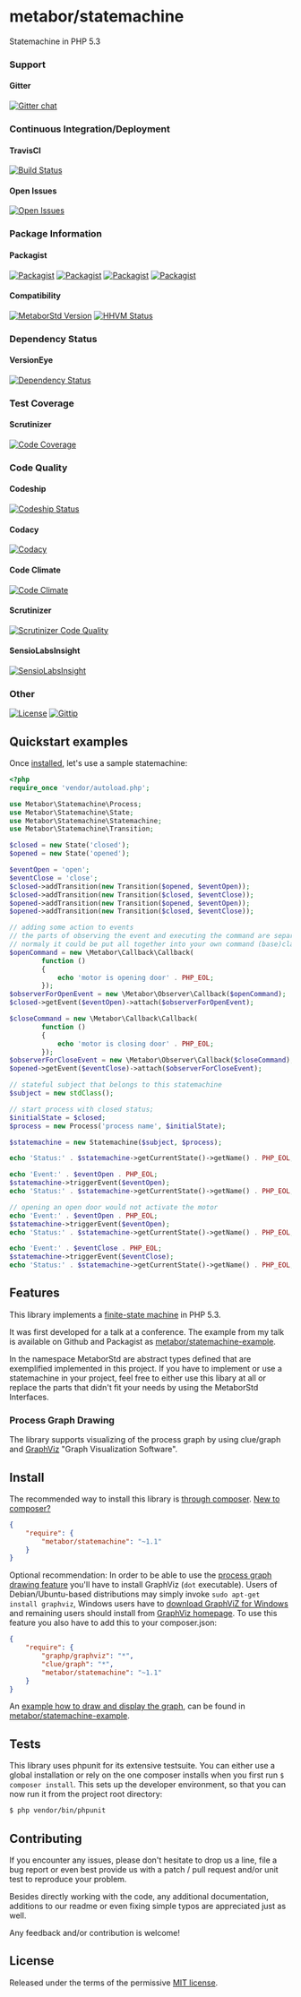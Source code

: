 # metabor/statemachine

Statemachine in PHP 5.3

### Support

#### Gitter
[![Gitter chat](https://badges.gitter.im/Metabor/Statemachine.png)](https://gitter.im/Metabor/Statemachine)

### Continuous Integration/Deployment

#### TravisCI
[![Build Status](http://img.shields.io/travis/Metabor/Statemachine.svg)](https://travis-ci.org/Metabor/Statemachine)

#### Open Issues
[![Open Issues](http://img.shields.io/github/issues/Metabor/Statemachine.svg)](https://github.com/Metabor/Statemachine/issues?state=open)

### Package Information

#### Packagist
[![Packagist](http://img.shields.io/packagist/v/Metabor/Statemachine.svg)](https://packagist.org/packages/metabor/statemachine)
[![Packagist](http://img.shields.io/packagist/dt/Metabor/Statemachine.svg)](https://packagist.org/packages/metabor/statemachine)
[![Packagist](http://img.shields.io/packagist/dm/Metabor/Statemachine.svg)](https://packagist.org/packages/metabor/statemachine)
[![Packagist](http://img.shields.io/packagist/dd/Metabor/Statemachine.svg)](https://packagist.org/packages/metabor/statemachine)

#### Compatibility
[![MetaborStd Version](http://img.shields.io/badge/MetaborStd-1.1-green.svg)](https://github.com/Metabor/MetaborStd)
[![HHVM Status](http://hhvm.h4cc.de/badge/metabor/statemachine.png)](http://hhvm.h4cc.de/package/metabor/statemachine)

### Dependency Status

#### VersionEye
[![Dependency Status](https://www.versioneye.com/php/metabor:statemachine/badge.svg)](https://www.versioneye.com/php/metabor:statemachine)

### Test Coverage

#### Scrutinizer
[![Code Coverage](https://scrutinizer-ci.com/g/Metabor/Statemachine/badges/coverage.png?b=master)](https://scrutinizer-ci.com/g/Metabor/Statemachine/?branch=master)

### Code Quality

#### Codeship
[ ![Codeship Status](https://codeship.com/projects/63d9a3e0-95d6-0133-dd6b-4e4e4a8e2117/status?branch=master)](https://codeship.com/projects/125285)

#### Codacy
[![Codacy](https://www.codacy.com/project/badge/c83d65fc6188425d92c6b7de57f201eb)](https://www.codacy.com/public/Metabor/Statemachine.git)

#### Code Climate
[![Code Climate](http://img.shields.io/codeclimate/github/Metabor/Statemachine.svg)](https://codeclimate.com/github/Metabor/Statemachine)

#### Scrutinizer
[![Scrutinizer Code Quality](http://img.shields.io/scrutinizer/g/Metabor/Statemachine.svg)](https://scrutinizer-ci.com/g/Metabor/Statemachine/?branch=master)

#### SensioLabsInsight
[![SensioLabsInsight](https://insight.sensiolabs.com/projects/ac1d76c8-e9e1-4780-b21f-a0d01f582a21/big.png)](https://insight.sensiolabs.com/projects/ac1d76c8-e9e1-4780-b21f-a0d01f582a21)

### Other

[![License](http://img.shields.io/packagist/l/Metabor/Statemachine.svg)](http://opensource.org/licenses/MIT)
[![Gittip](http://img.shields.io/gittip/metabor.svg)](https://www.gittip.com/metabor/)

## Quickstart examples

Once [installed](#install), let's use a sample statemachine:

```PHP
<?php
require_once 'vendor/autoload.php';

use Metabor\Statemachine\Process;
use Metabor\Statemachine\State;
use Metabor\Statemachine\Statemachine;
use Metabor\Statemachine\Transition;

$closed = new State('closed');
$opened = new State('opened');

$eventOpen = 'open';
$eventClose = 'close';
$closed->addTransition(new Transition($opened, $eventOpen));
$closed->addTransition(new Transition($closed, $eventClose));
$opened->addTransition(new Transition($opened, $eventOpen));
$opened->addTransition(new Transition($closed, $eventClose));

// adding some action to events
// the parts of observing the event and executing the command are separated in this example
// normaly it could be put all together into your own command (base)class
$openCommand = new \Metabor\Callback\Callback(
        function ()
        {
            echo 'motor is opening door' . PHP_EOL;
        });
$observerForOpenEvent = new \Metabor\Observer\Callback($openCommand);
$closed->getEvent($eventOpen)->attach($observerForOpenEvent);

$closeCommand = new \Metabor\Callback\Callback(
        function ()
        {
            echo 'motor is closing door' . PHP_EOL;
        });
$observerForCloseEvent = new \Metabor\Observer\Callback($closeCommand);
$opened->getEvent($eventClose)->attach($observerForCloseEvent);

// stateful subject that belongs to this statemachine
$subject = new stdClass();

// start process with closed status;
$initialState = $closed;
$process = new Process('process name', $initialState);

$statemachine = new Statemachine($subject, $process);

echo 'Status:' . $statemachine->getCurrentState()->getName() . PHP_EOL;

echo 'Event:' . $eventOpen . PHP_EOL;
$statemachine->triggerEvent($eventOpen);
echo 'Status:' . $statemachine->getCurrentState()->getName() . PHP_EOL;

// opening an open door would not activate the motor
echo 'Event:' . $eventOpen . PHP_EOL;
$statemachine->triggerEvent($eventOpen);
echo 'Status:' . $statemachine->getCurrentState()->getName() . PHP_EOL;

echo 'Event:' . $eventClose . PHP_EOL;
$statemachine->triggerEvent($eventClose);
echo 'Status:' . $statemachine->getCurrentState()->getName() . PHP_EOL;
```

## Features

This library implements a [finite-state machine](http://en.wikipedia.org/wiki/Finite-state_machine) in PHP 5.3.

It was first developed for a talk at a conference. The example from my talk is available on Github and Packagist as [metabor/statemachine-example](https://github.com/Metabor/Statemachine-Example).

In the namespace MetaborStd are abstract types defined that are exemplified implemented in this project.
If you have to implement or use a statemachine in your project, feel free to either use this libary at all or replace the parts that didn't fit your needs by using the MetaborStd Interfaces.


### Process Graph Drawing

The library supports visualizing of the process graph by using clue/graph and [GraphViz](http://www.graphviz.org/) "Graph Visualization Software".

## Install

The recommended way to install this library is [through composer](http://getcomposer.org). [New to composer?](http://getcomposer.org/doc/00-intro.md)

```JSON
{
    "require": {
        "metabor/statemachine": "~1.1"
    }
}
```

Optional recommendation:
In order to be able to use the [process graph drawing feature](#process-graph-drawing) you'll have to
install GraphViz (`dot` executable). Users of Debian/Ubuntu-based distributions may simply
invoke `sudo apt-get install graphviz`, Windows users have to
[download GraphViZ for Windows](http://www.graphviz.org/Download_windows.php) and remaining
users should install from [GraphViz homepage](http://www.graphviz.org/Download.php).
To use this feature you also have to add this to your composer.json:
```JSON
{
    "require": {
        "graphp/graphviz": "*",
        "clue/graph": "*",
        "metabor/statemachine": "~1.1"
    }
}
```
An [example how to draw and display the graph](https://github.com/Metabor/Statemachine-Example/blob/master/graph.php), can be found in [metabor/statemachine-example](https://github.com/Metabor/Statemachine-Example).

## Tests

This library uses phpunit for its extensive testsuite.
You can either use a global installation or rely on the one composer installs
when you first run `$ composer install`.
This sets up the developer environment, so that you
can now run it from the project root directory:

```bash
$ php vendor/bin/phpunit
```

## Contributing

If you encounter any issues, please don't hesitate to drop us a line, file a bug report or even best provide us with a patch / pull request and/or unit test to reproduce your problem.

Besides directly working with the code, any additional documentation, additions to our readme or even fixing simple typos are appreciated just as well.

Any feedback and/or contribution is welcome!

## License

Released under the terms of the permissive [MIT license](http://opensource.org/licenses/MIT).
